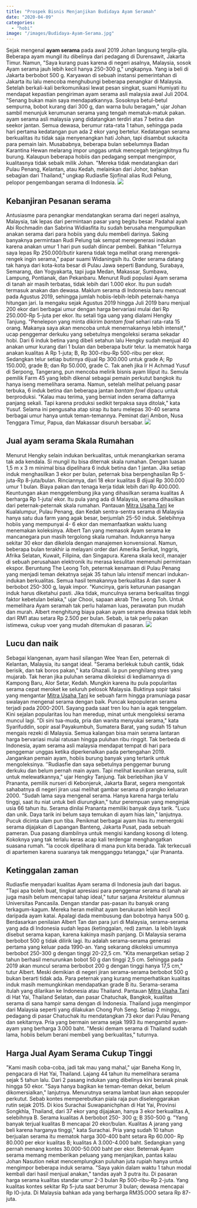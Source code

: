 ```yaml
---
title: "Prospek Bisnis Menjanjikan Budidaya Ayam Seramah"
date: "2020-04-09"
categories: 
  - "hobi"
image: "/images/Budidaya-Ayam-Serama.jpg"
---
```


Sejak mengenal **ayam serama** pada awal 2019 Johan langsung tergila-gila. Beberapa ayam mungil itu dibelinya dari pedagang di Durensawit, Jakarta Timur. Namun, "Saya kurang puas karena di negeri asalnya, Malaysia, sosok Ayam serama jauh lebih kecil hanya 250-300 g," ungkapnya. Yang ia beli di Jakarta berbobot 500 g. Karyawan di sebuah instansi pemerintahan di Jakarta itu lalu mencoba menghubungi beberapa penangkar di Malaysia. Setelah berkali-kali berkomunikasi lewat pesan singkat, suami Humiyati itu mendapat kepastian pengiriman ayam serama asli malaysia awal Juli 2004. "Senang bukan main saya mendapatkannya. Sosoknya betul-betul sempurna, bobot kurang dari 300 g, dan warna bulu beragam," ujar Johan sambil menunjuk kerumunan serama yang tengah mematuk-matuk pakan. ayam serama asli malaysia yang didatangkan terdiri atas 7 betina dan seekor jantan. Semua dewasa, berumur rata-rata 1 tahun, sehingga pada hari pertama kedatangan pun ada 2 ekor yang bertelur. Kedatangan serama berkualitas itu tidak saja menyenangkan hati Johan, tapi disambut sukacita para pemain lain. Musababnya, beberapa bulan sebelumnya Badan Karantina Hewan melarang impor unggas untuk mencegah terjangkitnya flu burung. Kalaupun beberapa hobiis dan pedagang sempat mengimpor, kualitasnya tidak sebaik milik Johan. "Mereka tidak mendatangkan dari Pulau Penang, Kelantan, atau Kedah, melainkan dari Johor, bahkan sebagian dari Thailand," ungkap Rudiasfie Sjofinal alias Rudi Pelung, pelopor pengembangan serama di Indonesia. [![](/images/Budidaya-Ayam--1024x576.jpg)](http://localhost/mitra/wp-content/uploads/2020/04/Budidaya-Ayam-.jpg)

## Kebanjiran Pesanan serama

Antusiasme para penangkar mendatangkan serama dari negeri asalnya, Malaysia, tak lepas dari permintaan pasar yang begitu besar. Padahal ayah Abi Rochmadin dan Sabrina Widiasfita itu sudah berusaha mengumpulkan anakan serama dari para hobiis yang dulu membeli darinya. Saking banyaknya permintaan Rudi Pelung tak sempat meregenerasi indukan karena anakan umur 1 hari pun sudah diincar pembeli. Bahkan "Telurnya saya lepas Rp 250.000/butir karena tidak tega melihat orang merengek-rengek ingin serama," papar suami Widaningsih itu. Order serama datang tak hanya dari kota-kota besar di Pulau Jawa seperti Bandung, Surabaya, Semarang, dan Yogyakarta, tapi juga Medan, Makassar, Sumbawa, Lampung, Pontianak, dan Pekanbaru. Menurut Rudi populasi Ayam serama di tanah air masih terbatas, tidak lebih dari 1.000 ekor. Itu pun sudah termasuk anakan dan dewasa. Maklum serama di Indonesia baru mencuat pada Agustus 2019, sehingga jumlah hobiis-lebih-lebih peternak-hanya hitungan jari. Ia mengaku sejak Agustus 2019 hingga Juli 2019 baru menjual 200 ekor dari berbagai umur dengan harga bervariasi mulai dari Rp 250.000-Rp 5-juta per ekor. Itu setali tiga uang yang dialami Hengky Tanjung. "Penelepon yang minta dikirim _bantam fowl_ sehari rata-rata 15 orang. Makanya saya akan mencoba untuk menernakannya lebih intensif," ucap penggemar derkuku yang sebetulnya mengoleksi serama sekadar hobi. Dari 6 induk betina yang dibeli setahun lalu Hengky sudah menjual 40 anakan umur kurang dari 1 bulan dan beberapa butir telur. Ia mematok harga anakan kualitas A Rp 1-juta; B, Rp 300-ribu-Rp 500-ribu per ekor. Sedangkan telur setiap butirnya dijual Rp 300.000 untuk grade A; Rp 150.000, grade B; dan Rp 50.000, grade C. Tak aneh jika Ir H Achmad Yusuf di Serpong, Tangerang, pun mencoba melirik bisnis ayam liliput itu. Semula pemilik Farm 45 yang lebih dikenal sebagai pemain perkutut bangkok itu hanya iseng memelihara serama. Namun, setelah melihat peluang pasar terbuka, 6 induk betina dan beberapa jantan _bantam fowl_ dipacu untuk berproduksi. "Kalau mau terima, yang berniat inden serama daftarnya panjang sekali. Tapi karena produksi sedikit terpaksa saya ditolak," kata Yusuf. Selama ini pengusaha atap sirap itu baru melepas 30-40 serama berbagai umur hanya untuk teman-temannya. Peminat dari Ambon, Nusa Tenggara Timur, Papua, dan Makassar disuruh bersabar. [![](/images/telur-Ayam-Serama-1024x576.jpg)](http://localhost/mitra/wp-content/uploads/2020/04/telur-Ayam-Serama.jpg)

## Jual ayam serama Skala Rumahan

Menurut Hengky selain indukan berkualitas, untuk menangkarkan serama tak ada kendala. Si mungil itu bisa diternak skala rumahan. Dengan luasan 1,5 m x 3 m minimal bisa dipelihara 6 induk betina dan 1 jantan. Jika setiap induk menghasilkan 3 ekor per bulan, peternak bisa berpenghasilan Rp 5-juta-Rp 8-juta/bulan. Rinciannya, dari 18 ekor kualitas B dijual Rp 300.000 umur 1 bulan. Biaya pakan dan tenaga kerja tidak lebih dari Rp 400.000. Keuntungan akan menggelembung jika yang dihasilkan serama kualitas A berharga Rp 1-juta/ ekor. Itu pula yang ada di Malaysia, serama dihasilkan dari peternak-peternak skala rumahan. Pantauan [Mitra Usaha Tani](http://localhost/mitra) ke Kualalumpur, Pulau Penang, dan Kedah sentra-sentra serama di Malaysia hanya satu dua farm yang agak besar, berjumlah 25-50 induk. Selebihnya hobiis yang mempunyai 4- 6 ekor dan memanfaatkan waktu luang menemakan koleksinya. Albert Tan yang memasok Ayam serama ke mancanegara pun masih tergolong skala rumahan. Indukannya hanya sekitar 30 ekor dan dikelola dengan manajemen konvensional. Namun, beberapa bulan terakhir ia melayani order dari Amerika Serikat, Inggris, Afrika Selatan, Kuwait, Filipina, dan Singapura. Karena skala kecil, manajer di sebuah perusahaan elektronik itu merasa kesulitan memenuhi permintaan ekspor. Beruntung The Leong Toh, peternak kenamaan di Pulau Penang yang menjadi teman dekatnya sejak 35 tahun lalu intensif mencari indukan-indukan berkualitas. Semua hasil temakannya berkualitas A dan super A berbobot 250-300 g, layak impor. "Kuncinya, garis keturunan pasangan induk harus diketahui pasti. Jika tidak, munculnya serama berkualitas tinggi faktor kebetulan belaka," ujar Chooi, sapaan akrab The Leong Toh. Untuk memelihara Ayam seramah tak perlu halaman luas, perawatan pun mudah dan murah. Albert menghitung biaya pakan ayam serama dewasa tidak lebih dari RM1 atau setara Rp 2.500 per bulan. Sebab, ia tak perlu pakan istimewa, cukup voer yang mudah ditemukan di pasaran. [![](/images/Ayam-Serama-1024x576.jpg)](http://localhost/mitra/wp-content/uploads/2020/04/Ayam-Serama.jpg)

## Lucu dan naik

Sebagai klangenan, ayam hasil silangan Wee Yean Een, peternak di Kelantan, Malaysia, itu sangat ideal. "Serama berlekuk tubuh cantik, tidak berisik, dan tak boros pakan," kata Ghazali. Ia pun penghilang stres yang mujarab. Tak heran jika puluhan serama dikoleksi di kediamannya di Kampong Baru, Alor Setar, Kedah. Mungkin karena itu pula popularitas serama cepat meroket ke seluruh pelosok Malaysia. Buktinya sopir taksi yang mengantar [Mitra Usaha Tani](http://localhost/mitra) ke sebuah farm hingga pramuniaga pasar swalayan mengenal serama dengan baik. Puncak kepopuleran serama terjadi pada 2000-2001. Sayang pada saat tren lou han ia agak tenggelam. Kini sejalan popularitas lou han meredup, minat untuk mengoleksi serama muncul lagi. "Di sini tua-muda, pria dan wanita menyukai serama," kata Syarifuddin, sopir asal Payakumbuh, Sumatera Barat, yang sudah 15 tahun mengais rezeki di Malaysia. Semua kalangan bisa main serama lantaran harga bervariasi mulai ratusan hingga puluhan ribu ringgit. Tak berbeda di Indonesia, ayam serama asli malaysia mendapat tempat di hari para penggemar unggas ketika diperkenalkan pada pertengahan 2019. Jangankan pemain ayam, hobiis burung banyak yang tertarik untuk mengoleksinya. ’’Rudiasfie dan saya sebetulnya penggemar burung derkuku dan belum pernah main ayam. Tapi melihat keunikan serama, sulit untuk melewatkannya," ujar Hengky Tanjung. Tak berlebihan jika V Prananta, pemilik nurseri di Kebonjeruk, Jakarta Barat, segera mengontak sahabatnya di negeri jiran usai melihat gambar serama di prangko keluaran 2000. "Sudah lama saya mengenal serama. Hanya karena harga terlalu tinggi, saat itu niat untuk beli diurungkan," tutur perempuan yang menginjak usia 66 tahun itu. Serama dinilai Prananta memiliki banyak daya tarik. "Lucu dan unik. Daya tarik ini belum saya temukan di ayam hias lain," lanjutnya. Pucuk dicinta ulam pun tiba. Penikmat berbagai ayam hias itu memergoki serama dijajakan di Lapangan Banteng, Jakarta Pusat, pada sebuah pameran. Dua pasang diambilnya untuk mengisi kandang kosong di loteng. Kokoknya yang tak terlalu keras acap kali terdengar menghangatkan suasana rumah. "Ia cocok dipelihara di mana pun kita berada. Tak terkecuali di apartemen karena suaranya tak mengganggu tetangga," ujar Prananta.

## Ketinggalan zaman

Rudiasfie menyadari kualitas Ayam serama di Indonesia jauh dari bagus. "Tapi apa boleh buat, tingkat apresiasi para penggemar serama di tanah air juga masih belum mencapai tahap ideal," tutur sarjana Arsitektur alumnus Universitas Pancasila. Dengan standar pas-pasan itu banyak orang terkagum-kagum. Mereka heran melihat ayam berukuran lebih kecil daripada ayam katai. Apalagi dada membusung dan bobotnya hanya 500 g. Berdasarkan penilaian Albert Tan dan para juri di Malaysia, serama-serama yang ada di Indonesia sudah lepas (ketinggalan, red) zaman. Ia lebih layak disebut serama kapan, karena kakinya masih panjang. Di Malaysia serama berbobot 500 g tidak dilirik lagi. Itu adalah serama-serama generasi pertama yang keluar pada 1990-an. Yang sekarang dikoleksi umumnya berbobot 250-300 g dengan tinggi 20-22,5 cm. "Kita menargetkan setiap 2 tahun berhasil menurunkan bobot 50 g dan tinggi 2,5 cm. Sehingga pada 2019 akan muncul serama berbobot 200 g dengan tinggi hanya 17,5 cm," tutur Albert. Meski demikian di negeri jiran serama-serama berbobot 500 g bukan berarti tidak ada. Para peternak yang kurang memperhatikan kualitas induk masih memungkinkan mendapatkan grade B itu. Serama-serama itulah yang dilarikan ke Indonesia atau Thailand. Pantauan [Mitra Usaha Tani](http://localhost/mitra) di Hat Yai, Thailand Selatan, dan pasar Chatuchak, Bangkok, kualitas serama di sana hampir sama dengan di Indonesia. Thailand juga mengimpor dari Malaysia seperti yang dilakukan Chong Poh Seng. Setiap 2 minggu, pedagang di pasar Chatuchak itu mendatangkan 73 ekor dari Pulau Penang dan sekitarnya. Pria yang bermain serama sejak 1993 itu mengambil ayam-ayam yang berharga 3.000 baht. "Meski demam serama di Thailand sudah lama, hobiis belum berani membeli yang berkualitas," tuturnya.

## Harga Jual Ayam Serama Cukup Tinggi

"Kami masih coba-coba, jadi tak mau yang mahal," ujar Baneha Kong In, pengacara di Hat Yai, Thailand. Lajang 44 tahun itu memelihara serama sejak 5 tahun lalu. Dari 2 pasang indukan yang dibelinya kini beranak pinak hingga 50 ekor. "Saya hanya bagikan ke teman-teman dekat, belum dikomersialkan," lanjutnya. Menurutnya serama lambat laun akan sepopuler perkutut. Sebab kontes memperebutkan piala raja pun diselenggarakan rutin sejak 2015. Di kios Surachai Suwapanichphan di Hat Yai, Provinsi Songkhla, Thailand, dari 37 ekor yang dijajakan, hanya 3 ekor berkualitas A, selebihnya B. Serama kualitas A berbobot 250- 300 g; B 350-500 g. "Yang banyak terjual kualitas B mencapai 20 ekor/bulan. Kualitas A jarang yang beli karena harganya tinggi," kata Surachai. Pria yang sudah 10 tahun berjualan serama itu mematok harga 300-400 baht setara Rp 60.000- Rp 80.000 per ekor kualitas B; kualitas A 3.000-4.000 baht. Sedangkan yang pernah menang kontes 30.000-50.000 baht per ekor. Beternak Ayam serama memang memberikan peluang yang menjanjikan, pantas kalau Johan Nasution nekat mencemplungkan puluhan juta rupiah hanya untuk mengimpor beberapa induk serama. "Saya yakin dalam waktu 1 tahun modal kembali dari hasil menjual anakan," tandas ayah 3 putra itu. Di pasaran harga serama kualitas standar umur 2-3 bulan Rp 500-ribu-Rp 2-juta. Yang kualitas kontes sekitar Rp 5-juta saat berumur 3 bulan; dewasa mencapai Rp lO-juta. Di Malaysia bahkan ada yang berharga RM35.OOO setara Rp 87-juta.
